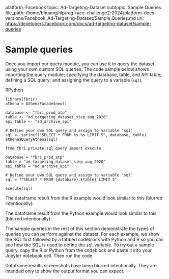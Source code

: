 platform: Facebook
topic: Ad-Targeting-Dataset
subtopic: Sample Queries
file_path: /home/bhuang/nlp/rag-race-challenge2-2024/platform-docs-versions/Facebook_Ad-Targeting-Dataset/Sample Queries.md
url: https://developers.facebook.com/docs/ad-targeting-dataset/sample-queries

# Sample queries

Once you import our query module, you can use it to query the dataset using your own custom SQL queries. The code sample below shows importing the query module; specifying the database, table, and API table; defining a SQL query; and assigning the query to a variable (`sql`).

RPython

    library(fbrir)
    athena = AthenaFacade$new()
    
    database <- "fbri_prod_atp"
    table <- "ad_targeting_dataset_siep_aug_2020"
    api_table <- "ad_archive_api"
    
    # Define your own SQL query and assign to variable 'sql' 
    sql <- sprintf("SELECT * FROM %s.%s LIMIT 5", database, table)
    athena$QueryAthena(sql)

    from fbri.private.sql.query import execute
    
    database = "fbri_prod_atp"
    table = "ad_targeting_dataset_siep_aug_2020"
    api_table = "ad_archive_api"
    
    # Define your own SQL query and assign to variable 'sql' 
    sql = f"SELECT * FROM {database}.{table} LIMIT 5"
    
    execute(sql)

The dataframe result from the R example would look similar to this (blurred intentionally):

  
  

The dataframe result from the Python example would look similar to this (blurred intentionally):

  
  

The sample queries in the rest of this section demonstrate the types of queries you can perform against the dataset. For each example, we show the SQL first followed by a tabbed codeblock with Python and R so you can see how the SQL is used to define the `sql` variable. To try out a sample query, copy the R or Python from the codeblock and paste it into your Jupyter notebook cell. Then run the code.

Dataframe results screenshots have been blurred intentionally. They are intended only to show the output format you can expect.